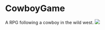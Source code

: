 # CowboyGame
A RPG following a cowboy in the wild west.
![](https://i.ibb.co/sJFKw93/Screen-Shot-2019-07-31-at-4-35-09-PM.png)
